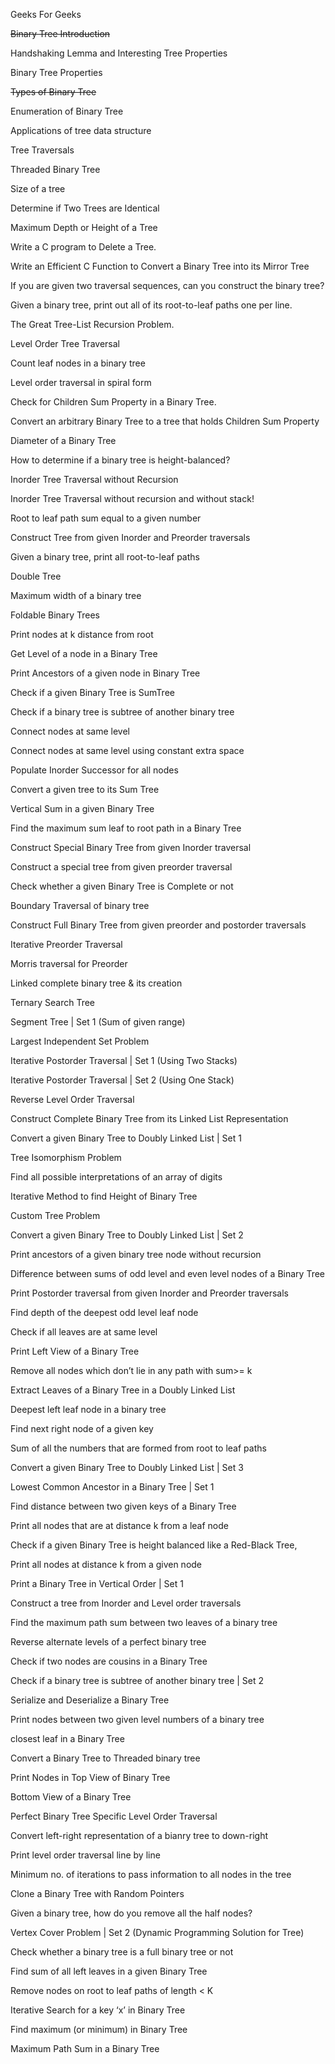 Geeks For Geeks 

~~Binary Tree Introduction~~

Handshaking Lemma and Interesting Tree Properties

Binary Tree Properties

~~Types of Binary Tree~~

Enumeration of Binary Tree

Applications of tree data structure

Tree Traversals

Threaded Binary Tree

Size of a tree

Determine if Two Trees are Identical

Maximum Depth or Height of a Tree

Write a C program to Delete a Tree.

Write an Efficient C Function to Convert a Binary Tree into its Mirror Tree

If you are given two traversal sequences, can you construct the binary tree?

Given a binary tree, print out all of its root-to-leaf paths one per line.

The Great Tree-List Recursion Problem.

Level Order Tree Traversal

Count leaf nodes in a binary tree

Level order traversal in spiral form

Check for Children Sum Property in a Binary Tree.


Convert an arbitrary Binary Tree to a tree that holds Children Sum Property

Diameter of a Binary Tree

How to determine if a binary tree is height-balanced?


Inorder Tree Traversal without Recursion

Inorder Tree Traversal without recursion and without stack!

Root to leaf path sum equal to a given number

Construct Tree from given Inorder and Preorder traversals

Given a binary tree, print all root-to-leaf paths

Double Tree

Maximum width of a binary tree

Foldable Binary Trees

Print nodes at k distance from root

Get Level of a node in a Binary Tree

Print Ancestors of a given node in Binary Tree

Check if a given Binary Tree is SumTree

Check if a binary tree is subtree of another binary tree

Connect nodes at same level

Connect nodes at same level using constant extra space

Populate Inorder Successor for all nodes

Convert a given tree to its Sum Tree

Vertical Sum in a given Binary Tree

Find the maximum sum leaf to root path in a Binary Tree

Construct Special Binary Tree from given Inorder traversal

Construct a special tree from given preorder traversal

Check whether a given Binary Tree is Complete or not

Boundary Traversal of binary tree

Construct Full Binary Tree from given preorder and postorder traversals

Iterative Preorder Traversal

Morris traversal for Preorder

Linked complete binary tree & its creation

Ternary Search Tree

Segment Tree | Set 1 (Sum of given range)

Largest Independent Set Problem

Iterative Postorder Traversal | Set 1 (Using Two Stacks)

Iterative Postorder Traversal | Set 2 (Using One Stack)

Reverse Level Order Traversal

Construct Complete Binary Tree from its Linked List Representation

Convert a given Binary Tree to Doubly Linked List | Set 1

Tree Isomorphism Problem

Find all possible interpretations of an array of digits

Iterative Method to find Height of Binary Tree

Custom Tree Problem

Convert a given Binary Tree to Doubly Linked List | Set 2

Print ancestors of a given binary tree node without recursion

Difference between sums of odd level and even level nodes of a Binary Tree

Print Postorder traversal from given Inorder and Preorder traversals

Find depth of the deepest odd level leaf node

Check if all leaves are at same level

Print Left View of a Binary Tree

Remove all nodes which don’t lie in any path with sum>= k

Extract Leaves of a Binary Tree in a Doubly Linked List

Deepest left leaf node in a binary tree

Find next right node of a given key

Sum of all the numbers that are formed from root to leaf paths

Convert a given Binary Tree to Doubly Linked List | Set 3

Lowest Common Ancestor in a Binary Tree | Set 1

Find distance between two given keys of a Binary Tree

Print all nodes that are at distance k from a leaf node

Check if a given Binary Tree is height balanced like a Red-Black Tree,

Print all nodes at distance k from a given node

Print a Binary Tree in Vertical Order | Set 1

Construct a tree from Inorder and Level order traversals

Find the maximum path sum between two leaves of a binary tree

Reverse alternate levels of a perfect binary tree

Check if two nodes are cousins in a Binary Tree

Check if a binary tree is subtree of another binary tree | Set 2

Serialize and Deserialize a Binary Tree

Print nodes between two given level numbers of a binary tree

closest leaf in a Binary Tree

Convert a Binary Tree to Threaded binary tree

Print Nodes in Top View of Binary Tree

Bottom View of a Binary Tree

Perfect Binary Tree Specific Level Order Traversal

Convert left-right representation of a bianry tree to down-right

Print level order traversal line by line

Minimum no. of iterations to pass information to all nodes in the tree

Clone a Binary Tree with Random Pointers

Given a binary tree, how do you remove all the half nodes?

Vertex Cover Problem | Set 2 (Dynamic Programming Solution for Tree)

Check whether a binary tree is a full binary tree or not

Find sum of all left leaves in a given Binary Tree

Remove nodes on root to leaf paths of length < K

Iterative Search for a key ‘x’ in Binary Tree

Find maximum (or minimum) in Binary Tree

Maximum Path Sum in a Binary Tree
